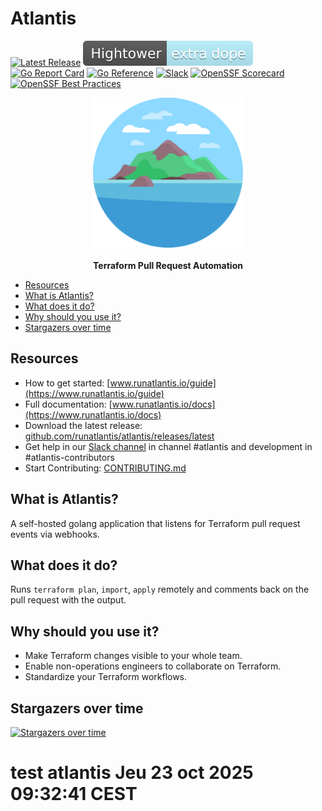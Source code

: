 # Atlantis <!-- omit in toc -->

[![Latest Release](https://img.shields.io/github/release/runatlantis/atlantis.svg)](https://github.com/runatlantis/atlantis/releases/latest)
[![SuperDopeBadge](./runatlantis.io/public/hightower-super-dope.svg)](https://twitter.com/kelseyhightower/status/893260922222813184)
[![Go Report Card](https://goreportcard.com/badge/github.com/runatlantis/atlantis)](https://goreportcard.com/report/github.com/runatlantis/atlantis)
[![Go Reference](https://pkg.go.dev/badge/github.com/runatlantis/atlantis.svg)](https://pkg.go.dev/github.com/runatlantis/atlantis)
[![Slack](https://img.shields.io/badge/Join-Atlantis%20Community%20Slack-red)](https://slack.cncf.io/)
[![OpenSSF Scorecard](https://api.scorecard.dev/projects/github.com/runatlantis/atlantis/badge)](https://scorecard.dev/viewer/?uri=github.com/runatlantis/atlantis)
[![OpenSSF Best Practices](https://www.bestpractices.dev/projects/9428/badge)](https://www.bestpractices.dev/projects/9428)

<p align="center">
  <img src="./runatlantis.io/public/hero.png" alt="Atlantis Logo"/><br><br>
  <b>Terraform Pull Request Automation</b>
</p>

- [Resources](#resources)
- [What is Atlantis?](#what-is-atlantis)
- [What does it do?](#what-does-it-do)
- [Why should you use it?](#why-should-you-use-it)
- [Stargazers over time](#stargazers-over-time)

## Resources
* How to get started: [www.runatlantis.io/guide](https://www.runatlantis.io/guide)
* Full documentation: [www.runatlantis.io/docs](https://www.runatlantis.io/docs)
* Download the latest release: [github.com/runatlantis/atlantis/releases/latest](https://github.com/runatlantis/atlantis/releases/latest)
* Get help in our [Slack channel](https://slack.cncf.io/) in channel #atlantis and development in #atlantis-contributors
* Start Contributing: [CONTRIBUTING.md](CONTRIBUTING.md)

## What is Atlantis?
A self-hosted golang application that listens for Terraform pull request events via webhooks.

## What does it do?
Runs `terraform plan`, `import`, `apply` remotely and comments back on the pull request with the output.

## Why should you use it?
* Make Terraform changes visible to your whole team.
* Enable non-operations engineers to collaborate on Terraform.
* Standardize your Terraform workflows.

## Stargazers over time

[![Stargazers over time](https://starchart.cc/runatlantis/atlantis.svg)](https://starchart.cc/runatlantis/atlantis)
# test atlantis Jeu 23 oct 2025 09:32:41 CEST
